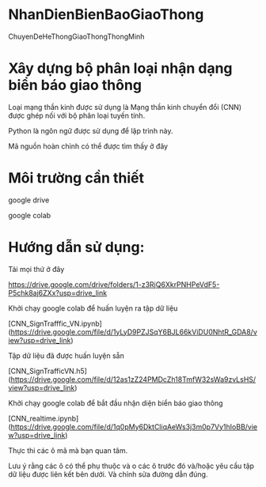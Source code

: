 # NhanDienBienBaoGiaoThong
ChuyenDeHeThongGiaoThongThongMinh

# Xây dựng bộ phân loại nhận dạng biển báo giao thông
Loại mạng thần kinh được sử dụng là Mạng thần kinh chuyển đổi (CNN) được ghép nối với bộ phân loại tuyến tính.

Python là ngôn ngữ được sử dụng để lập trình này.

Mã nguồn hoàn chỉnh có thể được tìm thấy ở đây

# Môi trường cần thiết
google drive

google colab


# Hướng dẫn sử dụng:

Tải mọi thứ ở đây

https://drive.google.com/drive/folders/1-z3RjQ6XkrPNHPeVdF5-P5chk8aj6ZXx?usp=drive_link

Khởi chạy google colab để huấn luyện ra tập dữ liệu 

[CNN_SignTrafffic_VN.ipynb] (https://drive.google.com/file/d/1yLyD9PZJSqY6BJL66kViDU0NhtR_GDA8/view?usp=drive_link)

Tập dữ liệu đã được huấn luyện sẵn

[CNN_SignTrafficVN.h5] (https://drive.google.com/file/d/12as1zZ24PMDcZh18TmfW32sWa9zvLsHS/view?usp=drive_link)

Khởi chạy google colab để bắt đầu nhận diện biển báo giao thông

[CNN_realtime.ipynb] (https://drive.google.com/file/d/1q0pMy6DktCliqAeWs3j3m0p7Vy1hIoBB/view?usp=drive_link)

Thực thi các ô mã mà bạn quan tâm. 

Lưu ý rằng các ô có thể phụ thuộc và o các ô trước đó và/hoặc yêu cầu tập dữ liệu được liên kết bên dưới. Và chỉnh sửa đường dẫn đúng.



